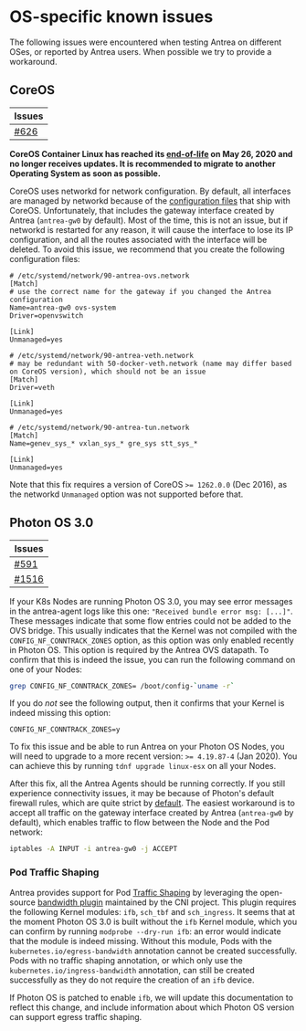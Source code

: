 # OS-specific known issues

The following issues were encountered when testing Antrea on different OSes, or
reported by Antrea users. When possible we try to provide a workaround.

## CoreOS

| Issues |
| ------ |
| [#626](https://github.com/vmware-tanzu/antrea/issues/626) |

**CoreOS Container Linux has reached its
  [end-of-life](https://www.openshift.com/learn/topics/coreos) on May 26, 2020
  and no longer receives updates. It is recommended to migrate to another
  Operating System as soon as possible.**

CoreOS uses networkd for network configuration. By default, all interfaces are
managed by networkd because of the [configuration
files](https://github.com/coreos/init/tree/master/systemd/network) that ship
with CoreOS. Unfortunately, that includes the gateway interface created by
Antrea (`antrea-gw0` by default). Most of the time, this is not an issue, but if
networkd is restarted for any reason, it will cause the interface to lose its IP
configuration, and all the routes associated with the interface will be
deleted. To avoid this issue, we recommend that you create the following
configuration files:

```text
# /etc/systemd/network/90-antrea-ovs.network
[Match]
# use the correct name for the gateway if you changed the Antrea configuration
Name=antrea-gw0 ovs-system
Driver=openvswitch

[Link]
Unmanaged=yes
```

```text
# /etc/systemd/network/90-antrea-veth.network
# may be redundant with 50-docker-veth.network (name may differ based on CoreOS version), which should not be an issue
[Match]
Driver=veth

[Link]
Unmanaged=yes
```

```text
# /etc/systemd/network/90-antrea-tun.network
[Match]
Name=genev_sys_* vxlan_sys_* gre_sys stt_sys_*

[Link]
Unmanaged=yes
```

Note that this fix requires a version of CoreOS `>= 1262.0.0` (Dec 2016), as the
networkd `Unmanaged` option was not supported before that.

## Photon OS 3.0

| Issues |
| ------ |
| [#591](https://github.com/vmware-tanzu/antrea/issues/591) |
| [#1516](https://github.com/vmware-tanzu/antrea/issues/1516) |

If your K8s Nodes are running Photon OS 3.0, you may see error messages in the
antrea-agent logs like this one: `"Received bundle error msg: [...]"`. These
messages indicate that some flow entries could not be added to the OVS
bridge. This usually indicates that the Kernel was not compiled with the
`CONFIG_NF_CONNTRACK_ZONES` option, as this option was only enabled recently in
Photon OS. This option is required by the Antrea OVS datapath. To confirm that
this is indeed the issue, you can run the following command on one of your
Nodes:

```bash
grep CONFIG_NF_CONNTRACK_ZONES= /boot/config-`uname -r`
```

If you do *not* see the following output, then it confirms that your Kernel is
indeed missing this option:

```text
CONFIG_NF_CONNTRACK_ZONES=y
```

To fix this issue and be able to run Antrea on your Photon OS Nodes, you will
need to upgrade to a more recent version: `>= 4.19.87-4` (Jan 2020). You can
achieve this by running `tdnf upgrade linux-esx` on all your Nodes.

After this fix, all the Antrea Agents should be running correctly. If you still
experience connectivity issues, it may be because of Photon's default firewall
rules, which are quite strict by
[default](https://vmware.github.io/photon/assets/files/html/3.0/photon_admin/default-firewall-settings.html). The
easiest workaround is to accept all traffic on the gateway interface created by
Antrea (`antrea-gw0` by default), which enables traffic to flow between the Node and
the Pod network:

```bash
iptables -A INPUT -i antrea-gw0 -j ACCEPT
```

### Pod Traffic Shaping

Antrea provides support for Pod [Traffic Shaping](https://kubernetes.io/docs/concepts/extend-kubernetes/compute-storage-net/network-plugins/#support-traffic-shaping)
by leveraging the open-source [bandwidth plugin](https://github.com/containernetworking/plugins/tree/master/plugins/meta/bandwidth)
maintained by the CNI project. This plugin requires the following Kernel
modules: `ifb`, `sch_tbf` and `sch_ingress`. It seems that at the moment Photon
OS 3.0 is built without the `ifb` Kernel module, which you can confirm by
running `modprobe --dry-run ifb`: an error would indicate that the module is
indeed missing. Without this module, Pods with the
`kubernetes.io/egress-bandwidth` annotation cannot be created successfully. Pods
with no traffic shaping annotation, or which only use the
`kubernetes.io/ingress-bandwidth` annotation, can still be created successfully
as they do not require the creation of an `ifb` device.

If Photon OS is patched to enable `ifb`, we will update this documentation to
reflect this change, and include information about which Photon OS version can
support egress traffic shaping.
